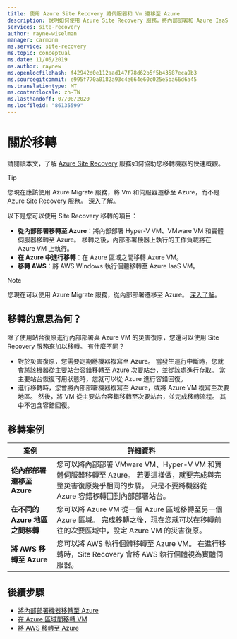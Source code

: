 ```yaml
---
title: 使用 Azure Site Recovery 將伺服器和 Vm 遷移至 Azure
description: 說明如何使用 Azure Site Recovery 服務，將內部部署和 Azure IaaS Vm 遷移至 Azure。
services: site-recovery
author: rayne-wiselman
manager: carmonm
ms.service: site-recovery
ms.topic: conceptual
ms.date: 11/05/2019
ms.author: raynew
ms.openlocfilehash: f42942d0e112aad147f78d62b5f5b43587eca9b3
ms.sourcegitcommit: e995f770a0182a93c4e664e60c025e5ba66d6a45
ms.translationtype: MT
ms.contentlocale: zh-TW
ms.lasthandoff: 07/08/2020
ms.locfileid: "86135599"
---
```

# <a name="about-migration"></a>關於移轉

請閱讀本文，了解 [Azure Site Recovery](site-recovery-overview.md) 服務如何協助您移轉機器的快速概觀。 

> [!TIP]
> 您現在應該使用 Azure Migrate 服務，將 Vm 和伺服器遷移至 Azure，而不是 Azure Site Recovery 服務。 [深入了解](../migrate/migrate-services-overview.md)。


以下是您可以使用 Site Recovery 移轉的項目：

- **從內部部署移轉至 Azure**：將內部部署 Hyper-V VM、VMware VM 和實體伺服器移轉至 Azure。 移轉之後，內部部署機器上執行的工作負載將在 Azure VM 上執行。 
- **在 Azure 中進行移轉**：在 Azure 區域之間移轉 Azure VM。 
- **移轉 AWS**：將 AWS Windows 執行個體移轉至 Azure IaaS VM。 

> [!NOTE]
> 您現在可以使用 Azure Migrate 服務，從內部部署遷移至 Azure。 [深入了解](../migrate/migrate-services-overview.md)。

## <a name="what-do-we-mean-by-migration"></a>移轉的意思為何？

除了使用站台復原進行內部部署與 Azure VM 的災害復原，您還可以使用 Site Recovery 服務來加以移轉。 有什麼不同？

- 對於災害復原，您需要定期將機器複寫至 Azure。 當發生運行中斷時，您就會將該機器從主要站台容錯移轉至 Azure 次要站台，並從該處進行存取。 當主要站台恢復可用狀態時，您就可以從 Azure 進行容錯回復。
- 進行移轉時，您會將內部部署機器複寫至 Azure，或將 Azure VM 複寫至次要地區。 然後，將 VM 從主要站台容錯移轉至次要站台，並完成移轉流程。 其中不包含容錯回復。  


## <a name="migration-scenarios"></a>移轉案例

**案例** | **詳細資料**
--- | ---
**從內部部署遷移至 Azure** | 您可以將內部部署 VMware VM、Hyper-V VM 和實體伺服器移轉至 Azure。 若要這樣做，就要完成與完整災害復原幾乎相同的步驟。 只是不要將機器從 Azure 容錯移轉回到內部部署站台。
**在不同的 Azure 地區之間移轉** | 您可以將 Azure VM 從一個 Azure 區域移轉至另一個 Azure 區域。 完成移轉之後，現在您就可以在移轉前往的次要區域中，設定 Azure VM 的災害復原。
**將 AWS 移轉至 Azure** | 您可以將 AWS 執行個體移轉至 Azure VM。 在進行移轉時，Site Recovery 會將 AWS 執行個體視為實體伺服器。 

## <a name="next-steps"></a>後續步驟

- [將內部部署機器移轉至 Azure](migrate-tutorial-on-premises-azure.md)
- [在 Azure 區域間移轉 VM](azure-to-azure-tutorial-migrate.md)
- [將 AWS 移轉至 Azure](migrate-tutorial-aws-azure.md)
